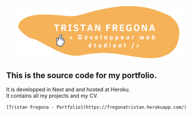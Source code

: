 <p align="center">
  <img src=".github/rect_white.svg" width="90%;" />
</p>

## This is the source code for my portfolio.

It is developped in Next and and hosted at Heroku.
<br>
It contains all my projects and my CV.

```
[Tristan Fregona - Portfolio](https://fregonatristan.herokuapp.com/)
```
